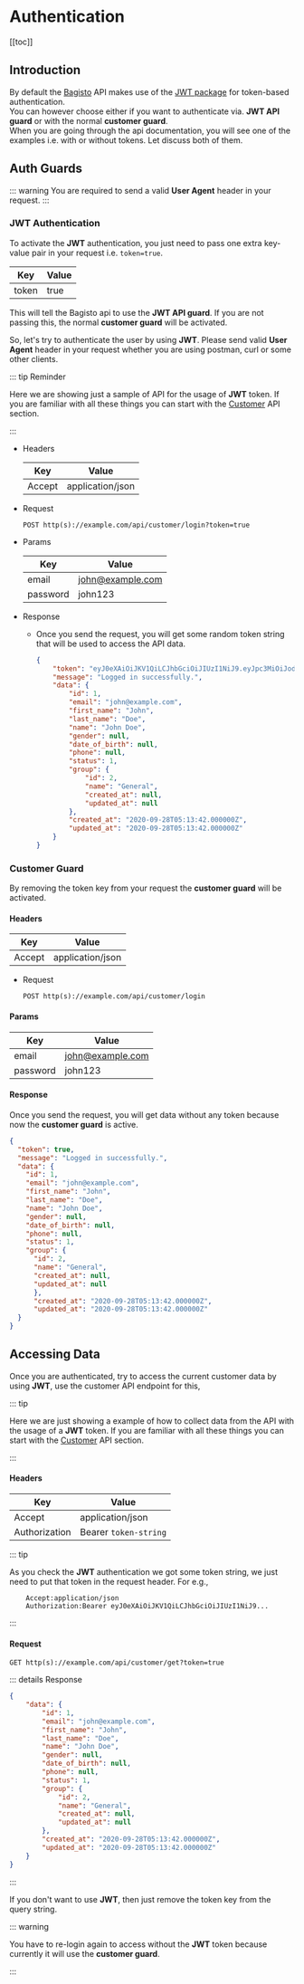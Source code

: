 # Authentication

[[toc]]

## Introduction

By default the [Bagisto](https://bagisto.com) API makes use of the [JWT package](https://jwt.io/) for token-based authentication.  
You can however choose either if you want to authenticate via. **JWT API guard** or with the normal **customer guard**.  
When you are going through the api documentation, you will see one of the examples i.e. with or without tokens. Let discuss both of them.

## Auth Guards

::: warning
You are required to send a valid **User Agent** header in your request.
:::

### JWT Authentication

To activate the **JWT** authentication, you just need to pass one extra key-value pair in your request i.e. `token=true`.

  | Key   | Value |
  | ----- | ----- |
  | token | true  |

This will tell the Bagisto api to use the **JWT API guard**. If you are not passing this, the normal **customer guard** will be activated.  

So, let's try to authenticate the user by using **JWT**. Please send valid **User Agent** header in your request whether you are using postman, curl or some other clients.

::: tip Reminder

  Here we are showing just a sample of API for the usage of **JWT** token. If you are familiar with all these things you can start with the [Customer](./customers) API section.

:::

- Headers

  | Key    | Value            |
  | ------ | ---------------- |
  | Accept | application/json |

- Request

  `POST http(s)://example.com/api/customer/login?token=true`

- Params

  | Key      | Value            |
  | -------- | ---------------- |
  | email    | john@example.com |
  | password | john123          |

- Response

  - Once you send the request, you will get some random token string that will be used to access the API data.

    ~~~json
    {
        "token": "eyJ0eXAiOiJKV1QiLCJhbGciOiJIUzI1NiJ9.eyJpc3MiOiJodHRwOlwvXC9sb2NhbGhvc3RcL2RldmVsb3BtZW50XC9iYWdpc3RvLW1hc3RlclwvcHVibGljXC9hcGlcL2N1c3RvbWVyXC9sb2dpbiIsImlhdCI6MTYxMDY5Njk2MSwiZXhwIjoxNjEwNzAwNTYxLCJuYmYiOjE2MTA2OTY5NjEsImp0aSI6IkpuMU9aUWoxd1BVaXlLaHQiLCJzdWIiOjEsInBydiI6IjhmY2EwODhhYmFlMmY5YThmODRhNWYwYmY2YTY1MjQ0OTA1NWJlMDAifQ.6mKgyRgMHxi_W6gf2cgb7Rdcut73L1YEBauYZ8soKSU",
        "message": "Logged in successfully.",
        "data": {
            "id": 1,
            "email": "john@example.com",
            "first_name": "John",
            "last_name": "Doe",
            "name": "John Doe",
            "gender": null,
            "date_of_birth": null,
            "phone": null,
            "status": 1,
            "group": {
                "id": 2,
                "name": "General",
                "created_at": null,
                "updated_at": null
            },
            "created_at": "2020-09-28T05:13:42.000000Z",
            "updated_at": "2020-09-28T05:13:42.000000Z"
        }
    }
    ~~~

### Customer Guard

By removing the token key from your request the **customer guard** will be activated.

#### Headers

  | Key    | Value            |
  | ------ | ---------------- |
  | Accept | application/json |

- Request

  `POST http(s)://example.com/api/customer/login`

#### Params

  | Key      | Value            |
  | -------- | ---------------- |
  | email    | john@example.com |
  | password | john123          |

#### Response

Once you send the request, you will get data without any token because now the **customer guard** is active.

~~~json
{
  "token": true,
  "message": "Logged in successfully.",
  "data": {
    "id": 1,
    "email": "john@example.com",
    "first_name": "John",
    "last_name": "Doe",
    "name": "John Doe",
    "gender": null,
    "date_of_birth": null,
    "phone": null,
    "status": 1,
    "group": {
      "id": 2,
      "name": "General",
      "created_at": null,
      "updated_at": null
      },
      "created_at": "2020-09-28T05:13:42.000000Z",
      "updated_at": "2020-09-28T05:13:42.000000Z"
  }
}
~~~

## Accessing Data

Once you are authenticated, try to access the current customer data by using **JWT**, use the customer API endpoint for this,

::: tip

Here we are just showing a example of how to collect data from the API with the usage of a **JWT** token.
If you are familiar with all these things you can start with the [Customer](./customers) API section.

:::

#### Headers

  | Key           | Value                 |
  | ------------- | --------------------- |
  | Accept        | application/json      |
  | Authorization | Bearer `token-string` |

::: tip

As you check the **JWT** authentication we got some token string, we just need to put that token in the request header. For e.g.,

~~~request-header
    Accept:application/json
    Authorization:Bearer eyJ0eXAiOiJKV1QiLCJhbGciOiJIUzI1NiJ9...
~~~

:::

#### Request

  `GET http(s)://example.com/api/customer/get?token=true`

::: details Response

~~~json
{
    "data": {
        "id": 1,
        "email": "john@example.com",
        "first_name": "John",
        "last_name": "Doe",
        "name": "John Doe",
        "gender": null,
        "date_of_birth": null,
        "phone": null,
        "status": 1,
        "group": {
            "id": 2,
            "name": "General",
            "created_at": null,
            "updated_at": null
        },
        "created_at": "2020-09-28T05:13:42.000000Z",
        "updated_at": "2020-09-28T05:13:42.000000Z"
    }
}
~~~

:::

If you don't want to use **JWT**, then just remove the token key from the query string.

::: warning

  You have to re-login again to access without the **JWT** token because currently it will use the **customer guard**.

:::
